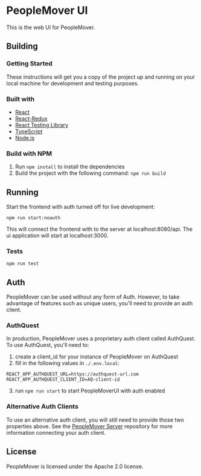 # PeopleMover UI
This is the web UI for PeopleMover.

## Building

### Getting Started
These instructions will get you a copy of the project up and running on your local machine for development and testing purposes.

### Built with
* [React](https://reactjs.org/)
* [React-Redux](https://react-redux.js.org/)
* [React Testing Library](https://github.com/testing-library/react-testing-library)
* [TypeScript](https://www.typescriptlang.org/)
* [Node.js](https://nodejs.org/en/)

### Build with NPM
1. Run `npm install` to install the dependencies
2. Build the project with the following command: `npm run build`

## Running
Start the frontend with auth turned off for live development:
```
npm run start:noauth
```
This will connect the frontend with to the server at localhost:8080/api.
The ui application will start at localhost:3000.

### Tests

```
npm run test
```

## Auth
PeopleMover can be used without any form of Auth. However, to take advantage of features such as unique users, you'll
need to provide an auth client.

### AuthQuest
In production, PeopleMover uses a proprietary auth client called AuthQuest. To use AuthQuest, you'll need to:
1. create a client_id for your instance of PeopleMover on AuthQuest
2. fill in the following values in `./.env.local`:
```
REACT_APP_AUTHQUEST_URL=https://authquest-url.com
REACT_APP_AUTHQUEST_CLIENT_ID=AQ-client-id
```
3. run `npm run start` to start PeopleMoverUI with auth enabled

### Alternative Auth Clients
To use an alternative auth client, you will still need to provide those two properties above.
See the [PeopleMover Server](https://github.com/FordLabs/PeopleMover) repository for more information connecting your auth client.

## License

PeopleMover is licensed under the Apache 2.0 license.
